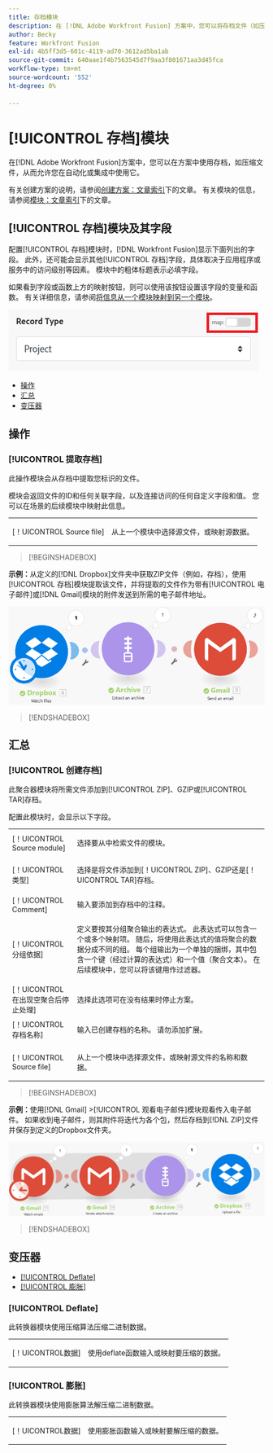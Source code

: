 ```yaml
---
title: 存档模块
description: 在 [!DNL Adobe Workfront Fusion] 方案中，您可以将存档文件（如压缩文件）连接到多个第三方应用程序和服务。 例如，您可以配置一个方案，该方案
author: Becky
feature: Workfront Fusion
exl-id: 4b5ff3d5-601c-4119-ad70-3612ad5ba1ab
source-git-commit: 640aae1f4b7563545d7f9aa3f801671aa3d45fca
workflow-type: tm+mt
source-wordcount: '552'
ht-degree: 0%

---
```


# [!UICONTROL 存档]模块

在[!DNL Adobe Workfront Fusion]方案中，您可以在方案中使用存档，如压缩文件，从而允许您在自动化或集成中使用它。

有关创建方案的说明，请参阅[创建方案：文章索引](/help/workfront-fusion/create-scenarios/create-scenarios-toc.md)下的文章。 有关模块的信息，请参阅[模块：文章索引](/help/workfront-fusion/references/modules/modules-toc.md)下的文章。

## [!UICONTROL 存档]模块及其字段

配置[!UICONTROL 存档]模块时，[!DNL Workfront Fusion]显示下面列出的字段。 此外，还可能会显示其他[!UICONTROL 存档]字段，具体取决于应用程序或服务中的访问级别等因素。 模块中的粗体标题表示必填字段。

如果看到字段或函数上方的映射按钮，则可以使用该按钮设置该字段的变量和函数。 有关详细信息，请参阅[将信息从一个模块映射到另一个模块](/help/workfront-fusion/create-scenarios/map-data/map-data-from-one-to-another.md)。

![映射切换](/help/workfront-fusion/references/apps-and-modules/assets/map-toggle-350x74.png)

* [操作](#actions)
* [汇总](#aggregators)
* [变压器](#transformers)

## 操作

### [!UICONTROL 提取存档]

此操作模块会从存档中提取您标识的文件。

模块会返回文件的ID和任何关联字段，以及连接访问的任何自定义字段和值。 您可以在场景的后续模块中映射此信息。

<table style="table-layout:auto">
 <col> 
 <col> 
 <tbody> 
  <tr> 
   <td>[！UICONTROL Source file]</td> 
   <td> <p>  <p>从上一个模块中选择源文件，或映射源数据。</p></p>  </td> 
  </tr> 
 </tbody> 
</table>

>[!BEGINSHADEBOX]

**示例：**&#x200B;从定义的[!DNL Dropbox]文件夹中获取ZIP文件（例如，存档），使用[!UICONTROL 存档]模块提取该文件，并将提取的文件作为带有[!UICONTROL 电子邮件]或[!DNL Gmail]模块的附件发送到所需的电子邮件地址。

![示例Dropbox](/help/workfront-fusion/references/apps-and-modules/assets/example-dropbox-350x134.png)

>[!ENDSHADEBOX]

## 汇总

### [!UICONTROL 创建存档]

此聚合器模块将所需文件添加到[!UICONTROL ZIP]、GZIP或[!UICONTROL TAR]存档。

配置此模块时，会显示以下字段。

<table style="table-layout:auto"> 
 <col> 
 <col> 
 <tbody> 
  <tr> 
   <td>[！UICONTROL Source module]</td> 
   <td> <p> 选择要从中检索文件的模块。</p> </td> 
  </tr> 
  <tr> 
   <td>[！UICONTROL类型] </td> 
   <td> <p>选择是将文件添加到[！UICONTROL ZIP]、GZIP还是[！UICONTROL TAR]存档。</p> </td> 
  </tr> 
  <tr> 
   <td>[！UICONTROL Comment]</td> 
   <td>输入要添加到存档中的注释。</td> 
  </tr> 
  <tr> 
   <td>[！UICONTROL分组依据]</td> 
   <td> <p>定义要按其分组聚合输出的表达式。 此表达式可以包含一个或多个映射项。 随后，将使用此表达式的值将聚合的数据分成不同的组。 每个组输出为一个单独的捆绑，其中包含一个键（经过计算的表达式）和一个值（聚合文本）。 在后续模块中，您可以将该键用作过滤器。</p> </td> 
  </tr> 
  <tr> 
   <td>[！UICONTROL在出现空聚合后停止处理]</td> 
   <td>选择此选项可在没有结果时停止方案。</td> 
  </tr> 
  <tr> 
   <td>[！UICONTROL存档名称]</td> 
   <td> <p> 输入已创建存档的名称。 请勿添加扩展。</p> </td> 
  </tr> 
  <tr> 
   <td>[！UICONTROL Source file]</td> 
   <td> <p>从上一个模块中选择源文件，或映射源文件的名称和数据。</p> </td> 
  </tr> 
 </tbody> 
</table>

>[!BEGINSHADEBOX]

**示例：**&#x200B;使用[!DNL Gmail] >[!UICONTROL 观看电子邮件]模块观看传入电子邮件。 如果收到电子邮件，则其附件将迭代为各个包，然后存档到[!DNL ZIP]文件并保存到定义的Dropbox文件夹。

![示例Gmail](/help/workfront-fusion/references/apps-and-modules/assets/example-gmail-350x102.png)

>[!ENDSHADEBOX]

## 变压器

* [[!UICONTROL Deflate]](#deflate)
* [[!UICONTROL 膨胀]](#inflate)

### [!UICONTROL Deflate]

此转换器模块使用压缩算法压缩二进制数据。

<table style="table-layout:auto">
 <col> 
 <col> 
 <tbody> 
  <tr> 
   <td>[！UICONTROL数据] </td> 
   <td> <p>使用deflate函数输入或映射要压缩的数据。</p> </td> 
  </tr> 
 </tbody> 
</table>

### [!UICONTROL 膨胀]

此转换器模块使用膨胀算法解压缩二进制数据。

<table style="table-layout:auto">
 <col> 
 <col> 
 <tbody> 
  <tr> 
   <td>[！UICONTROL数据] </td> 
   <td> <p>使用膨胀函数输入或映射要解压缩的数据。</p> </td> 
  </tr> 
 </tbody> 
</table>
